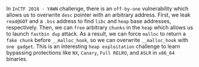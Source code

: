 In `InCTF 2018 - YAWN` challenge, there is an `off-by-one` vulnerability which allows us to overwrite `desc` pointer with an arbitrary address. First, we leak `read@GOT` and a `.bss` address to find `libc` and `heap` base addresses, respectively. Then, we can `free` arbitrary `chunks` in the `heap` which allows us to launch `fastbin dup` attack. As a result, we can force `malloc` to return a `fake chunk` before `__malloc_hook`, so we can overwrite `__malloc_hook` with `one gadget`. This is an interesting `heap exploitation` challenge to learn bypassing protections like `NX`, `Canary`, `Full RELRO`, and `ASLR` in `x86_64` binaries.